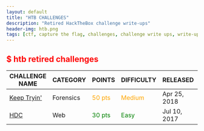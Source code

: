 ```yaml
---
layout: default
title: "HTB CHALLENGES"
description: "Retired HackTheBox challenge write-ups"
header-img: htb.png
tags: [ctf, capture the flag, challenges, challenge write ups, write-ups, writeups, write-up, writeup, htb, hackthebox, solutions]
---
```


## <span style="color:red">$ htb retired challenges</span>

<strong style="text-decoration:none">CHALLENGE NAME</strong> |  <strong style="text-decoration:none">CATEGORY</strong> |<strong style="text-decoration:none">POINTS</strong> | <strong style="text-decoration:none">DIFFICULTY</strong> | <strong style="text-decoration:none">RELEASED</strong> | <strong style="text-decoration:none">RETIRED</strong>
--- | --- | --- | --- | --- | --- 
[Keep Tryin'](./for/Keep_Tryin.html) | <span id="for">Forensics</span> | <span style="color:orange">50 pts</span> | <span style="color:orange">Medium</span> | Apr 25, 2018 | Oct 27, 2019
[HDC](./web/HDC.html) |  <span id="web">Web</span> | <span style="color:green">30 pts</span> | <span style="color:green">Easy</span> | Jul 10, 2017 | Jul 31, 2019
